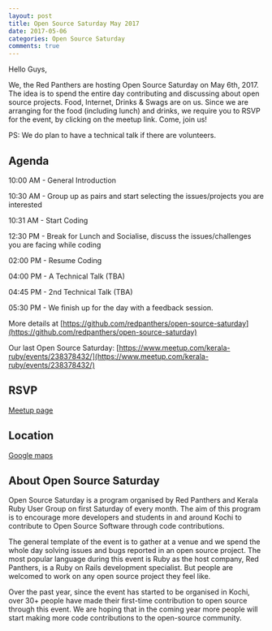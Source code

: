 ```yaml
---
layout: post
title: Open Source Saturday May 2017
date: 2017-05-06
categories: Open Source Saturday
comments: true
---
```



Hello Guys,

We, the Red Panthers are hosting Open Source Saturday on May 6th, 2017. The idea is to spend the entire day contributing and discussing about open source projects. Food, Internet, Drinks & Swags are on us. Since we are arranging for the food (including lunch) and drinks, we require you to RSVP for the event, by clicking on the meetup link. Come, join us!

PS: We do plan to have a technical talk if there are volunteers.

Agenda
---------

10:00 AM - General Introduction

10:30 AM - Group up as pairs and start selecting the issues/projects you are interested

10:31 AM - Start Coding

12:30 PM - Break for Lunch and Socialise, discuss the issues/challenges you are facing while coding

02:00 PM - Resume Coding

04:00 PM - A Technical Talk (TBA)

04:45 PM - 2nd Technical Talk (TBA)

05:30 PM - We finish up for the day with a feedback session.

More details at [https://github.com/redpanthers/open-source-saturday](https://github.com/redpanthers/open-source-saturday)

Our last Open Source Saturday:
[https://www.meetup.com/kerala-ruby/events/238378432/](https://www.meetup.com/kerala-ruby/events/238378432/)

RSVP
-----

[Meetup page](https://www.meetup.com/kerala-ruby/events/239534422/)

Location
---------
[Google maps](https://goo.gl/maps/nyFryv4r6xQ2)

About Open Source Saturday
---------------------------

Open Source Saturday is a program organised by Red Panthers and Kerala Ruby User Group on first Saturday of every month. The aim of this program is to encourage more developers and students in and around Kochi to contribute to Open Source Software through code contributions.

The general template of the event is to gather at a venue and we spend the whole day solving issues and bugs reported in an open source project. The most popular language during this event is Ruby as the host company, Red Panthers, is a Ruby on Rails development specialist. But people are welcomed to work on any open source project they feel like.

Over the past year, since the event has started to be organised in Kochi, over 30+ people have made their first-time contribution to open source through this event. We are hoping that in the coming year more people will start making more code contributions to the open-source community.